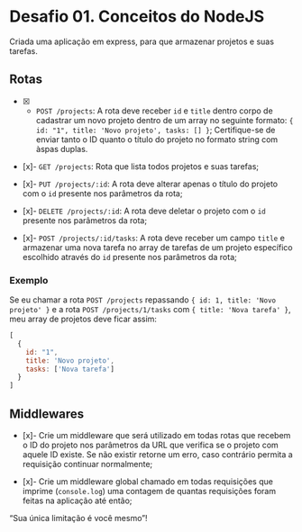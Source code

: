 # Desafio 01. Conceitos do NodeJS

Criada uma aplicação em express, para que armazenar projetos e suas tarefas.

## Rotas

- [x] - `POST /projects`: A rota deve receber `id` e `title` dentro corpo de cadastrar um novo projeto dentro de um array no seguinte formato: `{ id: "1", title: 'Novo projeto', tasks: [] }`; Certifique-se de enviar tanto o ID quanto o título do projeto no formato string com àspas duplas.

- [x]- `GET /projects`: Rota que lista todos projetos e suas tarefas;

- [x]- `PUT /projects/:id`: A rota deve alterar apenas o título do projeto com o `id` presente nos parâmetros da rota;

- [x]- `DELETE /projects/:id`: A rota deve deletar o projeto com o `id` presente nos parâmetros da rota;

- [x]- `POST /projects/:id/tasks`: A rota deve receber um campo `title` e armazenar uma nova tarefa no array de tarefas de um projeto específico escolhido através do `id` presente nos parâmetros da rota;

### Exemplo

Se eu chamar a rota `POST /projects` repassando `{ id: 1, title: 'Novo projeto' }` e a rota `POST /projects/1/tasks` com `{ title: 'Nova tarefa' }`, meu array de projetos deve ficar assim:

```js
[
  {
    id: "1",
    title: 'Novo projeto',
    tasks: ['Nova tarefa']
  }
]
```

## Middlewares

- [x]- Crie um middleware que será utilizado em todas rotas que recebem o ID do projeto nos parâmetros da URL que verifica se o projeto com aquele ID existe. Se não existir retorne um erro, caso contrário permita a requisição continuar normalmente;

- [x]- Crie um middleware global chamado em todas requisições que imprime (`console.log`) uma contagem de quantas requisições foram feitas na aplicação até então;

“Sua única limitação é você mesmo”!